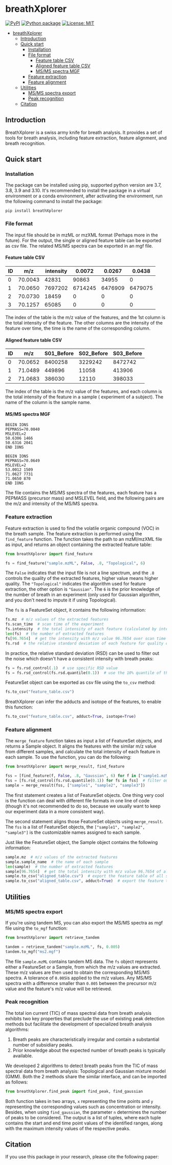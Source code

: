 # breathXplorer

[![PyPI](https://img.shields.io/pypi/pyversions/breathXplorer)](https://pypi.org/project/breathXplorer/)
[![Python package](https://github.com/wykswr/breathXplorer/actions/workflows/python-package.yml/badge.svg?branch=main)](https://github.com/wykswr/breathXplorer/actions/workflows/python-package.yml)
[![License: MIT](https://img.shields.io/badge/License-MIT-yellow.svg)](https://opensource.org/licenses/MIT)

<!-- TOC -->

* [breathXplorer](#breathxplorer)
    * [Introduction](#introduction)
    * [Quick start](#quick-start)
        * [Installation](#installation)
        * [File format](#file-format)
            * [Feature table CSV](#feature-table-csv)
            * [Aligned feature table CSV](#aligned-feature-table-csv)
            * [MS/MS spectra MGF](#msms-spectra-mgf)
        * [Feature extraction](#feature-extraction)
        * [Feature alignment](#feature-alignment)
    * [Utilities](#utilities)
        * [MS/MS spectra export](#msms-spectra-export)
        * [Peak recognition](#peak-recognition)
    * [Citation](#citation)

<!-- TOC -->

## Introduction

BreathXplorer is a swiss army knife for breath analysis. It provides a set of tools for breath analysis, including
feature extraction, feature alignment, and breath recognition.

## Quick start

### Installation

The package can be installed using pip, supported python version are 3.7, 3.8, 3.9 and 3.10.
It's recommended to install the package in a virtual environment or a conda environment,
after activating the environment, run the following command to install the package:

`pip install breathXplorer`

### File format

The input file should be in mzML or mzXML format (Perhaps more in the future). For the output,
the single or aligned feature table can be exported as csv file.
The related MS/MS spectra can be exported in an mgf file.

#### Feature table CSV

| ID | m/z     | intensity | 0.0072  | 0.0267  | 0.0438  |
|----|---------|-----------|---------|---------|---------|
| 0  | 70.0043 | 42831     | 90863   | 34955   | 0       |
| 1  | 70.0650 | 7697202   | 6714245 | 6476909 | 6479075 |
| 2  | 70.0730 | 18459     | 0       | 0       | 0       |
| 3  | 70.1257 | 65085     | 0       | 0       | 0       |

The index of the table is the m/z value of the features, and the 1st column is the total intensity of the feature.
The other columns are the intensity of the feature over time, the time is the name of the corresponding column.

#### Aligned feature table CSV

| ID | m/z     | S01_Before | S02_Before | S03_Before |
|----|---------|------------|------------|------------|
| 0  | 70.0652 | 8400258    | 3229242    | 8472742    |
| 1  | 71.0489 | 449896     | 11058      | 413906     |
| 2  | 71.0683 | 386030     | 12110      | 398033     |

The index of the table is the m/z value of the features, and each column is the total intensity of the feature in a
sample (
experiment of a subject). The name of the column is the sample name.

#### MS/MS spectra MGF

```
BEGIN IONS
PEPMASS=70.0040
MSLEVEL=2
50.6306 1466
50.6316 2041
END IONS

BEGIN IONS
PEPMASS=70.0649
MSLEVEL=2
53.0012 1509
71.0627 7731
71.0650 870
END IONS
```

The file contains the MS/MS spectra of the features, each feature has a PEPMASS (precursor mass) and MSLEVEL field, and
the following
pairs are the m/z and intensity of the MS/MS spectra.

### Feature extraction

Feature extraction is used to find the volatile organic compound (VOC) in the breath sample.
The feature extraction is performed using the `find_feature` function. The function takes the path to an mzMl/mzXML file
as input, and returns an object containing the extracted feature table:

```python
from breathXplorer import find_feature

fs = find_feature("sample.mzML", False, .8, "Topological", 6)
```

The `False` indicates that the input file is not a line spectrum, and the `.8` controls the quality of the extracted
features, higher value means higher quality. The `"Topological"` indicates the algorithm used for feature extraction,
the other option is `"Gaussian"`. The `6` is the prior knowledge of the number of breath in an experiment (only used
for Gaussian algorithm, and you don't need to impute it if using Topological).

The `fs` is a FeatureSet object, it contains the following information:

```python
fs.mz  # m/z values of the extracted features
fs.scan_time  # scan time of the experiment
fs.intensity  # the total intensity of each feature (calculated by integrating the intensity over scan time)
len(fs)  # the number of extracted features
fs[96.7654]  # get the intensity with m/z value 96.7654 over scan time
fs.rsd  # the relative standard deviation of each feature for quality control
```

In practice, the relative standard deviation (RSD) can be used to filter out the noise which doesn't have a consistent intensity with breath peaks:

```python
fs = fs.rsd_control(.1)  # use specific RSD value
fs = fs.rsd_control(fs.rsd.quantile(0.1))  # use the 10% quantile of the RSD
```

FeatureSet object can be exported as csv file using the `to_csv` method:

```python
fs.to_csv("feature_table.csv")
```

BreathXplorer can infer the adducts and isotope of the features, to enable this function:

```python
fs.to_csv("feature_table.csv", adduct=True, isotope=True)
```


### Feature alignment

The `merge_feature` function takes as input a list of FeatureSet objects, and returns a Sample object. It aligns the
features with the similar m/z value from different samples, and calculate the total intensity of each feature in each
sample. To use the function, you can do the following:

```python
from breathXplorer import merge_result, find_feature

fss = [find_feature(f, False, .8, "Gaussian", 6) for f in ["sample1.mzML", "sample2.mzXML", "sample3.mzML"]]
fss = [fs.rsd_control(fs.rsd.quantile(0.1)) for fs in fss]  # filter out the noise (optional)
sample = merge_result(fss, ["sample1", "sample2", "sample3"])
```

The first statement creates a list of FeatureSet objects.
One thing very cool is the function can deal with different file formats in one line of code (though it's not
recommended to do so, because we usually want to keep our experiment data in a more consistent way).

The second statement aligns those FeatureSet objects using `merge_result`.
The `fss` is a list of FeatureSet objects, the `["sample1", "sample2", "sample3"]` is the customizable names assigned
to each sample.

Just like the FeatureSet object, the Sample object contains the following information:

```python
sample.mz  # m/z values of the extracted features
sample.sample_name  # the name of each sample
len(sample)  # the number of extracted features
sample[96.7654]  # get the total intensity with m/z value 96.7654 of all samples
sample.to_csv("aligned_table.csv")  # export the feature table of all samples as csv file
sample.to_csv("aligned_table.csv", adduct=True)  # export the feature table of all samples as csv file with adducts
```

## Utilities

### MS/MS spectra export

If you're using tandem MS, you can also export the MS/MS spectra as mgf file using the `to_mgf` function:

```python
from breathXplorer import retrieve_tandem

tandem = retrieve_tandem("sample.mzML", fs, 0.005)
tandem.to_mgf("ms2.mgf")
```

The file `sample.mzML` contains tandem MS data. The `fs` object represents either a FeatureSet or a Sample, from which
the m/z values are extracted. These m/z values are then used to obtain the corresponding MS/MS spectra. A tolerance
of `0.005`is applied to the m/z values. Any MS/MS spectra with a difference smaller than `0.005` between the precursor
m/z value and the feature's m/z value will be retrieved.

### Peak recognition

The total ion current (TIC) of mass spectral data from breath analysis exhibits two key properties that preclude the use
of existing peak detection methods but facilitate the development of specialized breath analysis algorithms:

1. Breath peaks are characteristically irregular and contain a substantial number of subsidiary peaks.
2. Prior knowledge about the expected number of breath peaks is typically available.

We developed 2 algorithms to detect breath peaks from the TIC of mass spectral data from breath analysis: Topological
and
Gaussian mixture model (GMM). Both the 2 methods share the similar interface, and can be imported as follows:

```python
from breathXplorer.find_peak import find_peak, find_gaussian
```

Both function takes in two arrays, `x` representing the time points and `y` representing the corresponding values such
as
concentration or intensity. Besides, when using `find_gaussian`, the parameter `n` determines the number of peaks to be
considered. The output is a list of
tuples, where each tuple contains the start and end time point values of the identified ranges, along with the maximum
intensity values of the respective peaks.

## Citation

If you use this package in your research, please cite the following paper:

